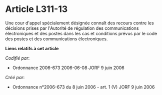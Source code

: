 # Article L311-13

Une cour d'appel spécialement désignée connaît des recours contre les décisions prises par l'Autorité de régulation des
communications électroniques et des postes dans les cas et conditions prévus par le code des postes et des communications
électroniques.

**Liens relatifs à cet article**

_Codifié par_:

  - Ordonnance 2006-673 2006-06-08 JORF 9 juin 2006

_Créé par_:

  - Ordonnance n°2006-673 du 8 juin 2006 - art. 1 (V) JORF 9 juin 2006
